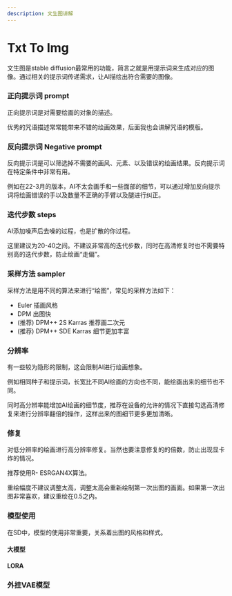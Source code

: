 ```yaml
---
description: 文生图讲解
---
```


# Txt To Img

文生图是stable diffusion最常用的功能，简言之就是用提示词来生成对应的图像。通过相关的提示词传递需求，让AI描绘出符合需要的图像。

### 正向提示词 prompt

正向提示词是对需要绘画的对象的描述。

优秀的咒语描述常常能带来不错的绘画效果，后面我也会讲解咒语的模版。

### 反向提示词 Negative prompt

反向提示词是可以筛选掉不需要的画风、元素、以及错误的绘画结果。反向提示词在特定条件中非常有用。

例如在22-3月的版本，AI不太会画手和一些面部的细节，可以通过增加反向提示词将绘画错误的手以及数量不正确的手臂以及腿进行纠正。

### 迭代步数 steps

AI添加噪声后去噪的过程，也是扩散的你过程。

这里建议为20-40之间。不建议非常高的迭代步数，同时在高清修复时也不需要特别高的迭代步数，防止绘画“走偏”。

### 采样方法 sampler

采样方法是用不同的算法来进行“绘图”，常见的采样方法如下：

* Euler 插画风格
* DPM 出图快
* (推荐) DPM++ 2S Karras 推荐画二次元
* (推荐) DPM++ SDE  Karras 细节更加丰富

### 分辨率

有一些较为隐形的限制，这会限制AI进行绘画想象。

例如相同种子和提示词，长宽比不同AI绘画的方向也不同，能绘画出来的细节也不同。

同时高分辨率能增加AI绘画的细节度，推荐在设备的允许的情况下直接勾选高清修复来进行分辨率翻倍的操作，这样出来的图细节更多更加清晰。

### 修复

对低分辨率的绘画进行高分辨率修复。当然也要注意修复的的倍数，防止出现显卡炸的情况。

推荐使用R- ESRGAN4X算法。

重绘幅度不建议调整太高，调整太高会重新绘制第一次出图的画面。如果第一次出图非常喜欢，建议重绘在0.5之内。

### 模型使用

在SD中，模型的使用非常重要，关系着出图的风格和样式。

#### 大模型

#### LORA

### 外挂VAE模型

